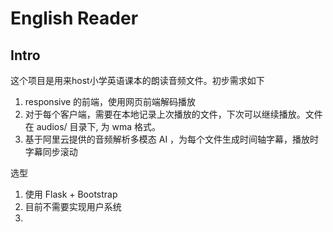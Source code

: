 # English Reader


## Intro

这个项目是用来host小学英语课本的朗读音频文件。初步需求如下

1. responsive 的前端，使用网页前端解码播放
2. 对于每个客户端，需要在本地记录上次播放的文件，下次可以继续播放。文件在 audios/ 目录下, 为 wma 格式。 
3. 基于阿里云提供的音频解析多模态 AI ，为每个文件生成时间轴字幕，播放时字幕同步滚动

选型

1. 使用 Flask + Bootstrap
2. 目前不需要实现用户系统
3. 